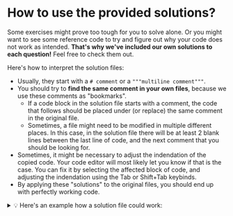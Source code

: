 # How to use the provided solutions?

Some exercises might prove too tough for you to solve alone. Or you might want to see some reference code to try and figure out why your code does not work as intended. **That's why we've included our own solutions to each question!** Feel free to check them out.

Here's how to interpret the solution files:
- Usually, they start with a `# comment` or a `"""multiline comment"""`. 
- You should try to **find the same comment in your own files**, because we use these comments as "bookmarks".
  - If a code block in the solution file starts with a comment, the code that follows should be placed under (or replace) the same comment in the original file.
  - Sometimes, a file might need to be modified in multiple different places. In this case, in the solution file there will be at least 2 blank lines between the last line of code, and the next comment that you should be looking for.
- Sometimes, it might be necessary to adjust the indendation of the copied code. Your code editor will most likely let you know if that is the case. You can fix it by selecting the affected block of code, and adjusting the indendation using the Tab or Shift+Tab keybinds.
- By applying these "solutions" to the original files, you should end up with perfectly working code.

<details>
<summary>💡 Here's an example how a solution file could work:</summary>

File python.py
```py
function()

# TODO: call function2 here.

function3()
```

File solutions/python.py
```py
# TODO: call function2 here.
function2()
```

Resulting file python.py:
```py
function()

function2()

function3()
```
</details>